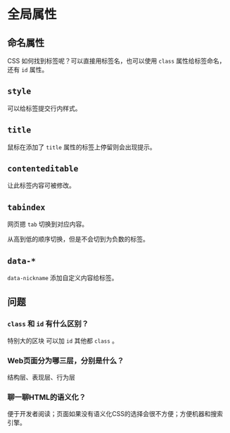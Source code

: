 # 全局属性

## 命名属性

CSS 如何找到标签呢？可以直接用标签名，也可以使用 `class` 属性给标签命名，还有 `id` 属性。





## `style`

可以给标签提交行内样式。





## `title`

鼠标在添加了 `title` 属性的标签上停留则会出现提示。





## `contenteditable`

让此标签内容可被修改。





## `tabindex`

网页摁 `tab` 切换到对应内容。

从高到低的顺序切换，但是不会切到为负数的标签。





## `data-*`

`data-nickname` 添加自定义内容给标签。





## 问题

### `class` 和 `id` 有什么区别？

特别大的区块 可以加 `id` 其他都 `class` 。



### Web页面分为哪三层，分别是什么？

结构层、表现层、行为层



### 聊一聊HTML的语义化？

便于开发者阅读；页面如果没有语义化CSS的选择会很不方便；方便机器和搜索引擎。